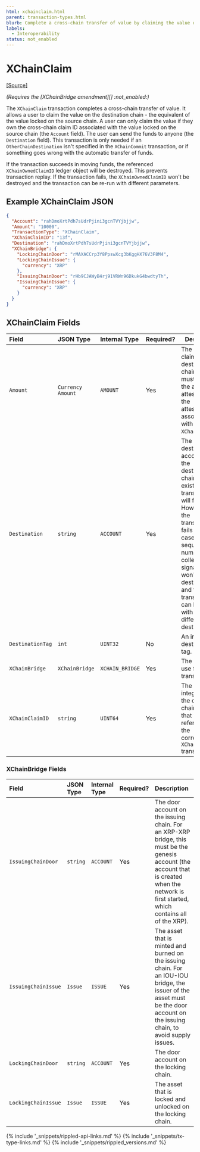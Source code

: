 ```yaml
---
html: xchainclaim.html 
parent: transaction-types.html
blurb: Complete a cross-chain transfer of value by claiming the value on the destination chain.
labels:
  - Interoperability
status: not_enabled
---
```

# XChainClaim
[[Source]](https://github.com/XRPLF/rippled/blob/master/src/ripple/protocol/impl/TxFormats.cpp#L418-L427 "Source")

_(Requires the [XChainBridge amendment][] :not_enabled:)_

The `XChainClaim` transaction completes a cross-chain transfer of value. It allows a user to claim the value on the destination chain - the equivalent of the value locked on the source chain. A user can only claim the value if they own the cross-chain claim ID associated with the value locked on the source chain (the `Account` field). The user can send the funds to anyone (the `Destination` field). This transaction is only needed if an `OtherChainDestination` isn't specified in the `XChainCommit` transaction, or if something goes wrong with the automatic transfer of funds.

If the transaction succeeds in moving funds, the referenced `XChainOwnedClaimID` ledger object will be destroyed. This prevents transaction replay. If the transaction fails, the `XChainOwnedClaimID` won't be destroyed and the transaction can be re-run with different parameters.


## Example XChainClaim JSON

```json
{
  "Account": "rahDmoXrtPdh7sUdrPjini3gcnTVYjbjjw",
  "Amount": "10000",
  "TransactionType": "XChainClaim",
  "XChainClaimID": "13f",
  "Destination": "rahDmoXrtPdh7sUdrPjini3gcnTVYjbjjw",
  "XChainBridge": {
    "LockingChainDoor": "rMAXACCrp3Y8PpswXcg3bKggHX76V3F8M4",
    "LockingChainIssue": {
      "currency": "XRP"
    },
    "IssuingChainDoor": "rHb9CJAWyB4rj91VRWn96DkukG4bwdtyTh",
    "IssuingChainIssue": {
      "currency": "XRP"
    }
  }
}
```


## XChainClaim Fields

| Field                   | JSON Type         | Internal Type | Required? | Description |
|:------------------------|:------------------|:------------------|:----------|-------------|
| `Amount`                | `Currency Amount` | `AMOUNT`          | Yes       | The amount to claim on the destination chain. This must match the amount attested to on the attestations associated with this `XChainClaimID`. |
| `Destination`           | `string`          | `ACCOUNT`         | Yes       | The destination account on the destination chain. It must exist or the transaction will fail. However, if the transaction fails in this case, the sequence number and collected signatures won't be destroyed, and the transaction can be rerun with a different destination. |
| `DestinationTag`        | `int`             | `UINT32`          | No        | An integer destination tag. |
| `XChainBridge`          | `XChainBridge`    | `XCHAIN_BRIDGE`   | Yes       | The bridge to use for the transfer. |
| `XChainClaimID`         | `string`          | `UINT64`          | Yes       | The unique integer ID for the cross-chain transfer that was referenced in the corresponding `XChainCommit` transaction. |


### XChainBridge Fields

| Field               | JSON Type | Internal Type     | Required? | Description     |
|:--------------------|:----------|:------------------|:----------|:----------------|
| `IssuingChainDoor`  | `string`  | `ACCOUNT`         | Yes       | The door account on the issuing chain. For an XRP-XRP bridge, this must be the genesis account (the account that is created when the network is first started, which contains all of the XRP). |
| `IssuingChainIssue` | `Issue`   | `ISSUE`           | Yes       | The asset that is minted and burned on the issuing chain. For an IOU-IOU bridge, the issuer of the asset must be the door account on the issuing chain, to avoid supply issues. |
| `LockingChainDoor`  | `string`  | `ACCOUNT`         | Yes       | The door account on the locking chain. |
| `LockingChainIssue` | `Issue`   | `ISSUE`           | Yes       | The asset that is locked and unlocked on the locking chain. |


<!--{# common link defs #}-->
{% include '_snippets/rippled-api-links.md' %}
{% include '_snippets/tx-type-links.md' %}
{% include '_snippets/rippled_versions.md' %}